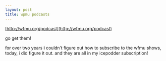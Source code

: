 ```yaml
---
layout: post
title: wpmu podcasts
---
```


[http://wfmu.org/podcast](http://wfmu.org/podcast)

go get them!

for over two years i couldn’t figure out how to subscribe to the wfmu shows, today, i did figure it out. and they are all in my icepodder subscription!
